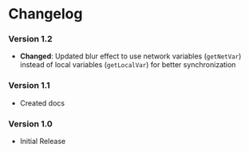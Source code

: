 ﻿# Changelog

### Version 1.2

- **Changed**: Updated blur effect to use network variables (`getNetVar`) instead of local variables (`getLocalVar`) for better synchronization

### Version 1.1

- Created docs

### Version 1.0

- Initial Release
